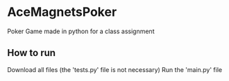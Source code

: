 # AceMagnetsPoker
Poker Game made in python for a class assignment

## How to run
Download all files (the 'tests.py' file is not necessary)
Run the 'main.py' file
